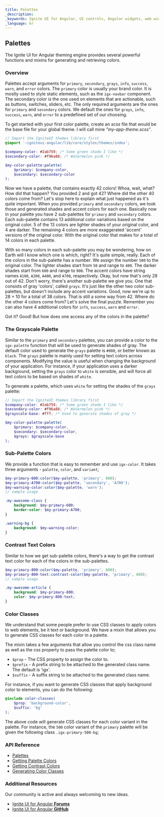```yaml
---
title: Palettes
_description: 
_keywords: Ignite UI for Angular, UI controls, Angular widgets, web widgets, UI widgets, Angular, Native Angular Components Suite, Native Angular Controls, Native Angular Components Library
_language: kr
---
```


## Palettes
<p class="highlight">The Ignite UI for Angular theming engine provides several powerful functions and mixins for generating and retrieving colors.</p>
<div class="divider"></div>

### Overview

Palettes accept arguments for `primary`, `secondary`, `grays`, `info`, `success`, `warn`, and `error` colors. The `primary` color is usually your brand color. It is mostly used to style static elements, such as the `igx-navbar` component. The secondary color is the one used on elements that are actionable, such as buttons, switches, sliders, etc. The only required arguments are the ones for `primary` and `secondary` colors. We default the ones for `grays`, `info`, `success`, `warn`, and `error` to a predefined set of our choosing.

To get started with your first color palette, create an _scss_ file that would be the base file for your global theme. I will call mine _"my-app-theme.scss"_.

```scss
// Import the IgniteUI themes library first
@import '~igniteui-angular/lib/core/styles/themes/index';

$company-color: #2ab759; /* Some green shade I like */
$secondary-color: #f96a88; /* Watermelon pink */

$my-color-palette:palette(
    $primary: $company-color,
    $secondary: $secondary-color
);
```

Now we have a palette, that contains exactly 42 colors! Whoa, wait, what? How did that happen? You provided 2 and got 42? Where did the other 40 colors come from?
Let's stop here to explain what just happened as it's quite important. When you provided `primary` and `secondary` colors, we took those and generated shades and accent colors for each one. Basically now in your palette you have 2 sub-palettes for `primary` and `secondary` colors. Each sub-palette contains 13 additional color variations based on the original color. 5 of the 13 colors are lighter shades of your original color, and 4 are darker. The remaining 4 colors are more exaggerated 'accent' versions of the original color. With the original color that makes for a total of 14 colors in each palette.

With so many colors in each sub-palette you may be wondering, how on Earth will I know which one is which, right? It's quite simple, really. Each of the colors in the sub-palette has a number. We assign the number `500` to the original color. The lighter shades start from `50` and range to `400`. The darker shades start from `600` and range to `900`. The accent colors have string names `A100`, `A200`, `A400`, and `A700`, respectively. Okay, but now that's only 28 out of 42. Don't worry, there's another sub-palette we give you. One that consists of gray 'colors', called `grays`. It's just like the other two color sub-palettes, but doesn't include any accent variations. Good, now we're up to 28 + 10 for a total of 38 colors. That is still a some way from 42. Where do the other 4 colors come from? Let's solve the final puzzle. Remember you can also have 4 additional colors for `info`, `success`, `warn` and `error`.

Got it? Good! But how does one access any of the colors in the palette?

<div class="divider"></div>

### The Grayscale Palette

Similar to the `primary` and `secondary` palettes, you can provide a color to the `igx-palette` function that will be used to generate shades of gray. The default color used to generate the `grays` palette is `#000`, or better known as `black`. The `grays` palette is mainly used for setting text colors across components. Modifying the value is useful when changing the background of your application. For instance, if your application uses a darker background, setting the `grays` color to `white` is sensible, and will force all text colors to be based on shades of `white`.

To generate a palette, which uses `white` for setting the shades of the `grays` palette:

```scss
// Import the IgniteUI themes library first
$company-color: #2ab759; /* Some green shade I like */
$secondary-color: #f96a88; /* Watermelon pink */
$grayscale-base: #fff; /* Used to generate shades of gray */

$my-color-palette:palette(
    $primary: $company-color,
    $secondary: $secondary-color,
    $grays: $grayscale-base
);
```

<div class="divider"></div>

### Sub-Palette Colors

We provide a function that is easy to remember and use `igx-color`. It takes three arguments - `palette`, `color`, and `variant`;

```scss
$my-primary-600:color($my-palette, 'primary', 600);
$my-primary-A700:color($my-palette, 'secondary', 'A700');
$my-warning-color:color($my-palette, 'warn');
// sample usage

.my-awesome-class {
    background: $my-primary-600;
    border-color: $my-primary-A700;
}

.warning-bg {
    background: $my-warning-color;
}
```

<div class="divider"></div>

### Contrast Text Colors

Similar to how we get sub-palette colors, there's a way to get the contrast text color for each of the colors in the sub-palettes.

```scss
$my-primary-800:color($my-palette, 'primary', 600);
$my-primary-800-text:contrast-color($my-palette, 'primary', 600);
// sample usage

.my-awesome-article {
    background: $my-primary-800;
    color: $my-primary-800-text;
}
```

<div class="divider"></div>

### Color Classes

We understand that some people prefer to use CSS classes to apply colors to web elements, be it text or background. We have a mixin that allows you to generate CSS classes for each color in a palette.

The mixin takes a few arguments that allow you control the css class name as well as the css property to pass the palette color to;

- `$prop` - The CSS property to assign the color to.
- `$prefix` - A prefix string to be attached to the generated class name. The default is 'igx'.
- `$suffix` - A suffix string to be attached to the generated class name.

For instance, if you want to generate CSS classes that apply background color to elements, you can do the following:

```scss
@include color-classes(
    $prop: 'background-color',
    $suffix: 'bg'
);
```
The above code will generate CSS classes for each color variant in the palette. For instance, the `500` color variant of the `primary` palette will be given the following class `.igx-primary-500-bg`;

<div class="divider--half"></div>

### API Reference
* [Palettes]({environment:sassApiUrl}/index.html#function-igx-palette)
* [Getting Palette Colors]({environment:sassApiUrl}/index.html#function-igx-color)
* [Getting Contrast Colors]({environment:sassApiUrl}/index.html#function-igx-contrast-color)
* [Generating Color Classes]({environment:sassApiUrl}/index.html#mixin-color-classes)

### Additional Resources
<div class="divider--half"></div>

Our community is active and always welcoming to new ideas.
* [Ignite UI for Angular **Forums**](https://www.infragistics.com/community/forums/f/ignite-ui-for-angular)
* [Ignite UI for Angular **GitHub**](https://github.com/IgniteUI/igniteui-angular)